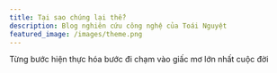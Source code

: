 ```yaml
---
title: Tại sao chúng lại thế?
description: Blog nghiên cứu công nghệ của Toái Nguyệt
featured_image: /images/theme.png
---
```

Từng bước hiện thực hóa bước đi chạm vào giấc mơ lớn nhất cuộc đời